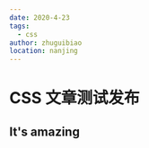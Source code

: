 ```yaml
---
date: 2020-4-23
tags: 
  - css
author: zhuguibiao
location: nanjing  
---
```


# CSS 文章测试发布

## It's amazing
